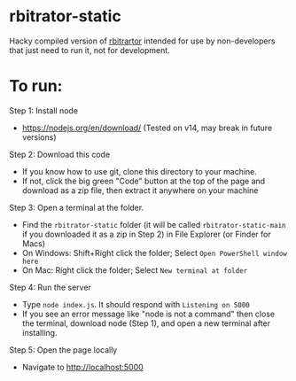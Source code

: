# rbitrator-static

Hacky compiled version of [rbitrartor](https://github.com/astennent/arbitrator) intended for use by non-developers that just need to run it, not for development. 

# To run:

Step 1: Install node
- https://nodejs.org/en/download/ (Tested on v14, may break in future versions)

Step 2: Download this code
- If you know how to use git, clone this directory to your machine.
- If not, click the big green "Code" button at the top of the page and download as a zip file, then extract it anywhere on your machine

Step 3: Open a terminal at the folder.
- Find the `rbitrator-static` folder (it will be called `rbitrator-static-main` if you downloaded it as a zip in Step 2) in File Explorer (or Finder for Macs)
- On Windows: Shift+Right click the folder; Select `Open PowerShell window here`
- On Mac: Right click the folder; Select `New terminal at folder`

Step 4: Run the server
- Type `node index.js`. It should respond with `Listening on 5000`
- If you see an error message like "node is not a command" then close the terminal, download node (Step 1), and open a new terminal after installing.

Step 5: Open the page locally
- Navigate to [http://localhost:5000](http://localhost:5000)
